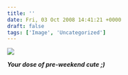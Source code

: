 ```yaml
---
title: ''
date: Fri, 03 Oct 2008 14:41:21 +0000
draft: false
tags: ['Image', 'Uncategorized']
---
```


![](https://madd0.files.wordpress.com/2008/10/rcxxgaq0nemgy9mzd5rtnek2o1_500.jpg)

**_Your dose of pre-weekend cute ;)_**